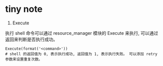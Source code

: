 # tiny note

1. Execute

执行 shell 命令可以通过 resource_manager 模块的 Execute 来执行, 可以通过返回来判断是否执行成功。

```
Execute(format('<command>'))
# shell 的返回值为 0, 表示执行成功, 返回值为 1, 表示执行失败。 可以添加 retry 参数来设置重复次数。
```





